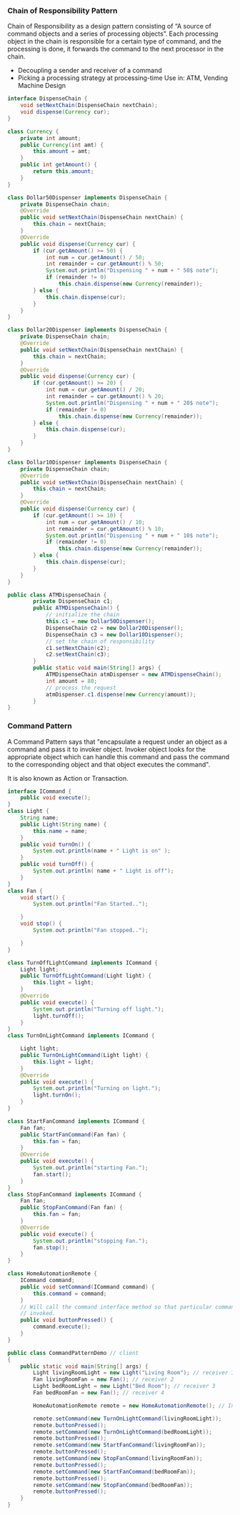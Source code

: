 ### Chain of Responsibility Pattern
Chain of Responsibility as a design pattern consisting of 
“A source of command objects and a series of processing objects”.
Each processing object in the chain is responsible for a certain type of command, and the processing is done, it forwards the command to the next processor in the chain.
- Decoupling a sender and receiver of a command
- Picking a processing strategy at processing-time
Use in: ATM, Vending Machine Design

```java
interface DispenseChain {
	void setNextChain(DispenseChain nextChain);
	void dispense(Currency cur);
}

class Currency {
	private int amount;
	public Currency(int amt) {
		this.amount = amt;
	}
	public int getAmount() {
		return this.amount;
	}
}
```
```java
class Dollar50Dispenser implements DispenseChain {
	private DispenseChain chain;
	@Override
	public void setNextChain(DispenseChain nextChain) {
		this.chain = nextChain;
	}
	@Override
	public void dispense(Currency cur) {
		if (cur.getAmount() >= 50) {
			int num = cur.getAmount() / 50;
			int remainder = cur.getAmount() % 50;
			System.out.println("Dispensing " + num + " 50$ note");
			if (remainder != 0)
				this.chain.dispense(new Currency(remainder));
		} else {
			this.chain.dispense(cur);
		}
	}
}
```
```java
class Dollar20Dispenser implements DispenseChain {
	private DispenseChain chain;
	@Override
	public void setNextChain(DispenseChain nextChain) {
		this.chain = nextChain;
	}
	@Override
	public void dispense(Currency cur) {
		if (cur.getAmount() >= 20) {
			int num = cur.getAmount() / 20;
			int remainder = cur.getAmount() % 20;
			System.out.println("Dispensing " + num + " 20$ note");
			if (remainder != 0)
				this.chain.dispense(new Currency(remainder));
		} else {
			this.chain.dispense(cur);
		}
	}
}
```

```java
class Dollar10Dispenser implements DispenseChain {
	private DispenseChain chain;
	@Override
	public void setNextChain(DispenseChain nextChain) {
		this.chain = nextChain;
	}
	@Override
	public void dispense(Currency cur) {
		if (cur.getAmount() >= 10) {
			int num = cur.getAmount() / 10;
			int remainder = cur.getAmount() % 10;
			System.out.println("Dispensing " + num + " 10$ note");
			if (remainder != 0)
				this.chain.dispense(new Currency(remainder));
		} else {
			this.chain.dispense(cur);
		}
	}
}
```
```java
public class ATMDispenseChain {
		private DispenseChain c1;
		public ATMDispenseChain() {
			// initialize the chain
			this.c1 = new Dollar50Dispenser();
			DispenseChain c2 = new Dollar20Dispenser();
			DispenseChain c3 = new Dollar10Dispenser();
			// set the chain of responsibility
			c1.setNextChain(c2);
			c2.setNextChain(c3);
		}
		public static void main(String[] args) {
			ATMDispenseChain atmDispenser = new ATMDispenseChain();
			int amount = 80;				
			// process the request
			atmDispenser.c1.dispense(new Currency(amount));
		}
}
```
### Command Pattern
A Command Pattern says that "encapsulate a request under an object as a command and pass it to invoker object. Invoker object looks for the appropriate object which can handle this command and pass the command to the corresponding object and that object executes the command".

It is also known as Action or Transaction.

```java
interface ICommand {
	public void execute();
}
class Light {
	String name;	
	public Light(String name) {
		this.name = name;
	}
	public void turnOn() {
		System.out.println(name + " Light is on" );
	}
	public void turnOff() {
		System.out.println( name + " Light is off");
	}
}
class Fan {
	void start() {
		System.out.println("Fan Started..");

	}
	void stop() {
		System.out.println("Fan stopped..");

	}
}
```
```java
class TurnOffLightCommand implements ICommand {
	Light light;
	public TurnOffLightCommand(Light light) {
		this.light = light;
	}
	@Override
	public void execute() {
		System.out.println("Turning off light.");
		light.turnOff();
	}
}
class TurnOnLightCommand implements ICommand {

	Light light;
	public TurnOnLightCommand(Light light) {
		this.light = light;
	}
	@Override
	public void execute() {
		System.out.println("Turning on light.");
		light.turnOn();
	}
}
```
```java
class StartFanCommand implements ICommand {
	Fan fan;
	public StartFanCommand(Fan fan) {
		this.fan = fan;
	}
	@Override
	public void execute() {
		System.out.println("starting Fan.");
		fan.start();
	}
}
class StopFanCommand implements ICommand {
	Fan fan;
	public StopFanCommand(Fan fan) {
		this.fan = fan;
	}
	@Override
	public void execute() {
		System.out.println("stopping Fan.");
		fan.stop();
	}
}
```
```java
class HomeAutomationRemote {
	ICommand command;
	public void setCommand(ICommand command) {
		this.command = command;
	}
	// Will call the command interface method so that particular command can be
	// invoked.
	public void buttonPressed() {
		command.execute();
	}
}
```
```java
public class CommandPatternDemo // client
{
	public static void main(String[] args) {
		Light livingRoomLight = new Light("Living Room"); // receiver 1
		Fan livingRoomFan = new Fan(); // receiver 2
		Light bedRoomLight = new Light("Bed Room"); // receiver 3
		Fan bedRoomFan = new Fan(); // receiver 4

		HomeAutomationRemote remote = new HomeAutomationRemote(); // Invoker

		remote.setCommand(new TurnOnLightCommand(livingRoomLight));
		remote.buttonPressed();
		remote.setCommand(new TurnOnLightCommand(bedRoomLight));
		remote.buttonPressed();
		remote.setCommand(new StartFanCommand(livingRoomFan));
		remote.buttonPressed();
		remote.setCommand(new StopFanCommand(livingRoomFan));
		remote.buttonPressed();
		remote.setCommand(new StartFanCommand(bedRoomFan));
		remote.buttonPressed();
		remote.setCommand(new StopFanCommand(bedRoomFan));
		remote.buttonPressed();
	}
}
```


